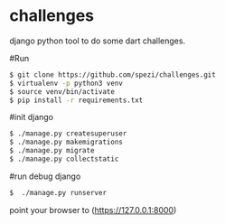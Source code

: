 # challenges
django python tool to do some dart challenges.

#Run
```bash
$ git clone https://github.com/spezi/challenges.git 
$ virtualenv -p python3 venv
$ source venv/bin/activate
$ pip install -r requirements.txt
```

#init django
```bash
$ ./manage.py createsuperuser
$ ./manage.py makemigrations
$ ./manage.py migrate
$ ./manage.py collectstatic
```
#run debug django
```bash
$  ./manage.py runserver
```
point your browser to (https://127.0.0.1:8000)
